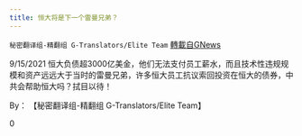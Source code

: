 ```yaml
---
title: 恒大将是下一个雷曼兄弟？
---
```

`秘密翻译组-精翻组 G-Translators/Elite Team` [轉載自GNews](https://gnews.org/zh-hans/1545363/)

9/15/2021 恒大负债超3000亿美金，他们无法支付员工薪水，而且技术性违规规模和资产远远大于当时的雷曼兄弟，许多恒大员工抗议索回投资在恒大的债券，中共会帮助恒大吗？拭目以待！

By： 【秘密翻译组-精翻组 G-Translators/Elite Team】

0
